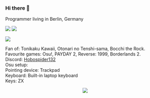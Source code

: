 ### Hi there 👋

Programmer living in Berlin, Germany<br>
<p align="left">
  <img src="https://github-readme-stats.vercel.app/api?username=hobospider132&layout=compact&show_icons=true&theme=tokyonight">
  <img src="https://github-readme-stats.vercel.app/api/top-langs/?username=hobospider132&layout=compact&show_icons=true&theme=tokyonight">
</p>

<img src="http://github-profile-summary-cards.vercel.app/api/cards/profile-details?username=hobospider132&theme=tokyonight">

Fan of: Tonikaku Kawaii, Otonari no Tenshi-sama, Bocchi the Rock. <br>
Favourite games: Osu!, PAYDAY 2, Reverse: 1999, Borderlands 2. <br>
Discord: <a href="https://www.discord.com/users/649892152398315540">Hobospider132</a> <br>
Osu setup: <br>
Pointing device: Trackpad <br>
Keyboard: Built-in laptop keyboard <br>
Keys: ZX
<p align="center"><a href="https://osu.ppy.sh/users/Hobospider132"><img src="https://osu-sig.vercel.app/card?user=Hobospider132&mode=std&lang=en&round_avatar=true&animation=true&hue=200&skills=true"></a></p>
